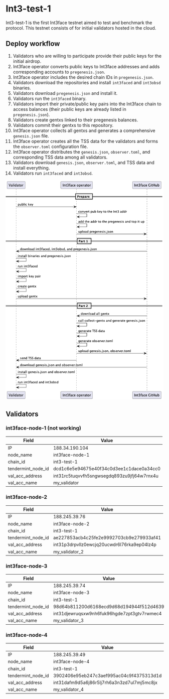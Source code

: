 # Int3-test-1

Int3-test-1 is the first Int3face testnet aimed to test and benchmark the protocol. This testnet consists of for initial
validators hosted in the cloud.

## Deploy workflow

1. Validators who are willing to participate provide their public keys for the initial airdrop.
2. Int3face operator converts public keys to Int3face addresses and adds corresponding accounts to `pregenesis.json`.
3. Int3face operator includes the desired chain IDs in `pregenesis.json`.
4. Validators download the repositories and install `int3faced` and `int3obsd` binaries.
5. Validators download `pregenesis.json` and install it.
6. Validators run the `int3faced` binary.
7. Validators import their private/public key pairs into the Int3face chain to access balances (their public keys are
   already listed in `pregenesis.json`).
8. Validators create gentxs linked to their pregenesis balances.
9. Validators commit their gentxs to this repository.
10. Int3face operator collects all gentxs and generates a comprehensive `genesis.json` file.
11. Int3face operator creates all the TSS data for the validators and forms the `observer.toml` configuration file.
12. Int3face operator distributes the `genesis.json`, `observer.toml`, and corresponding TSS data among all validators.
13. Validators download `genesis.json`, `observer.toml`, and TSS data and install everything.
14. Validators run `int3faced` and `int3obsd`.

![deploy.png](images/deploy.png)

## Validators

### int3face-node-1 (not working)

| Field              | Value                                       |
|--------------------|---------------------------------------------|
| IP                 | 188.34.190.104                              |
| node_name          | int3face-node-1                             |
| chain_id           | int3-test-1                                 |
| tendermint_node_id | dcd1c6e5e94675e40f34c0d3ee1c1dace0a34cc0    |
| val_acc_address    | int31rc5tuqvvfh5sngwsegdq893zu9jfj64w7rnx4u |
| val_acc_name       | my_validator                                |

### int3face-node-2

| Field              | Value                                       |
|--------------------|---------------------------------------------|
| IP                 | 188.245.39.76                               |
| node_name          | int3face-node-2                             |
| chain_id           | int3-test-1                                 |
| tendermint_node_id | ae227853acb4c25fe2e9992703cb9e279933af41    |
| val_acc_address    | int31p3drpvllz0ewcjq20ucwdr6l76rka9ep04lz4p |
| val_acc_name       | my_validator_2                              |

### int3face-node-3

| Field              | Value                                       |
|--------------------|---------------------------------------------|
| IP                 | 188.245.39.74                               |
| node_name          | int3face-node-3                             |
| chain_id           | int3-test-1                                 |
| tendermint_node_id | 98d64b811200d6168ecd9d68d194944f512d4639    |
| val_acc_address    | int31djewruqsxw9nh6fuk96hgde7zpt3gtv7rwmec4 |
| val_acc_name       | my_validator_3                              |

### int3face-node-4

| Field              | Value                                       |
|--------------------|---------------------------------------------|
| IP                 | 188.245.39.49                               |
| node_name          | int3face-node-4                             |
| chain_id           | int3-test-1                                 |
| tendermint_node_id | 3902406e95eb247c3aef995ac04c9f4375313d1d    |
| val_acc_address    | int31dafm9d5a6j86r5lj7rh6a3n3zd7ul7mj5mc8jx |
| val_acc_name       | my_validator_4                              |
